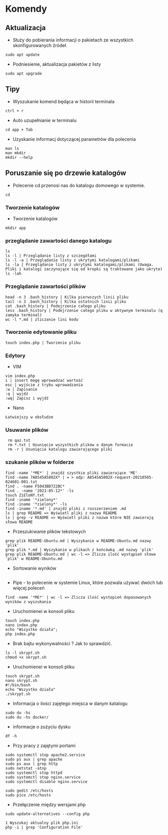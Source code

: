 # Komendy

## Aktualizacja
* Służy do pobierania informacji o pakietach ze wszystkich skonfigurowanych źródeł.
```shell
sudo apt update
```
* Podniesienie, aktualizacja pakietów z listy 
```shell
sudo apt upgrade
```

## Tipy
* Wyszukanie komend będąca w historii terminala
```shell
ctrl + r
```
* Auto uzupełnianie w terminalu 
```shell
cd app + Tab
```
* Uzyskanie informacj dotyczącej parametrów dla polecenia
```shell
man ls
man mkdir
mkdir --help
```

## Poruszanie się po drzewie katalogów 

* Polecenie cd przenosi nas do katalogu domowego w systemie.
```shell
cd
```
### Tworzenie katalogów 
* Tworzenie katalogów 
```shell
mkdir app
```
### przeglądanie zawartości danego katalogu 
```shell
ls 
ls -l | Przeglądanie listy z szczegółami 
ls -l -a | Przeglądanie listy z ukrytymi katalogami/plikami
ls -la | Przeglądanie listy z ukrytymi katalogami/plikami (Uwaga. Pliki i katalogi zaczynające się od kropki są traktowane jako ukryte) 
ls -lah
```
### Przeglądanie zawartości plików 
```shell
head -n 3 .bash_history | Kilka pierwszych linii pliku
tail -n 3 .bash_history | Kilka ostatnich linii pliku
cat .bash_history | Podejrzenie całego pliku
less .bash_history | Podejrzenie całego pliku w aktywnym terminalu (q zamyka terminal)
wc -l *.md | zliczanie lini kodu
```

### Tworzenie edytowanie pliku 
```shell
touch index.php | Tworzenie pliku
```
### Edytory
* VIM
```shell
vim index.php
i | insert mogę wprowadzać wartość 
esc | wyjście z trybu wprowadzania 
:w | Zapisanie
:q | wyjdź
:wq| Zapisz i wyjdź
```
* Nano
```shell
Łatwiejszy w obsłudze 
```

### Usuwanie plików
```shell
 rm qaz.txt
 rm *.txt | Usunięcie wszystkich plików o danym formacie 
 rm -r | Usunięcie katalogu zawierającego pliki 
```

### szukanie plików w folderze
```shell
find -name '*ME*' | znajdź szystkie pliki zawierające 'ME'
find -name 7A8545A5802X* | = > odp: A8545A5802X-request-20210505-024601-001.txt
find . -name F5043BD722BC*
find . -name '2021-05-12*' -ls
touch ZiEloNY.txt
find -iname '*zielony*'
find -iname '*zielony*' -ls
find -iname '*.md' | znajdź pliki z rozszerzeniem .md
ls | grep README => Wyświetl pliki z nazwa README
ls | grep -v README => Wyświetl pliki z nazwa które NIE zawierają słowa README
```

* Przeszukiwanie plików tekstowych
```shell
grep plik README-Ubuntu.md | Wyszykanie w README-Ubuntu.md nazwy 'plik'
grep plik *.md | Wyszykanie w plikach z końcówką .md nazwy 'plik'
grep plik README-Ubuntu.md | wc -l => Zlicza ilość wystąpień słowa 'plik' w README-Ubuntu.md
```

* Sortowanie wyników 
```shell

```

* Pipe - to polecenie w systemie Linux, które pozwala używać dwóch lub więcej poleceń
```shell
find -name '*ME*' | wc -l => Zlicza ilość wystopień dopasowanych wyników z wyszukania
```

* Uruchomienei w konsoli pliku 
```shell
touch index.php
nano index.php
echo "Wszystko działa";
php index.php
```
* Brak bajtu wykonywalności ? Jak to sprawdzić.
```shell
ls -l skrypt.sh
chmod +x skrypt.sh
```
* Uruchomienei w konsoli pliku 
```shell
touch skrypt.sh
nano skrypt.sh
#!/bin/bash
echo "Wszystko działa"
./skrypt.sh
```

* Informacja o ilości zajętego miejsca w danym katalogu
```shell
sudo du -hs
sudo du -hs docker/
```
* informacje o zużyciu dysku 
```shell
df -h
```

* Przy pracy z zajętymi portami 

```shell
sudo systemctl stop apache2.service
sudo ps aux | grep apache
sudo ps aux | grep http
sudo netstat -atnp
sudo systemctl stop httpd
sudo systemctl stop nginx.service
sudo systemctl disable nginx.service
```


```shell
sudo gedit /etc/hosts
sudo pico /etc/hosts
```

* Przełączenie między wersjami php
```shell
sudo update-alternatives --config php
```

```shell
1 Wyszukaj aktualny plik php.ini
php -i | grep 'Configuration File'
```